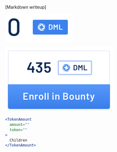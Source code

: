 [Markdown writeup]

<img src="public/images/components/TokenAmount/1.png" alt="TokenAmount 1" style="max-width: 100%;" /><br />

<img src="public/images/components/TokenAmount/2.png" alt="TokenAmount 2" style="max-width: 100%;" /><br />

```jsx
<TokenAmount
  amount=""
  token=""
>
  Children
</TokenAmount>
```
